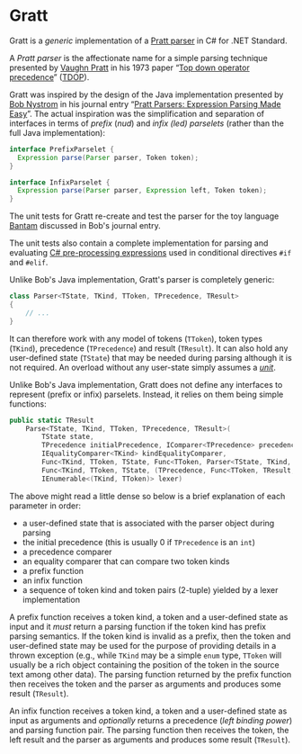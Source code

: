 # Gratt

Gratt is a _generic_ implementation of a [Pratt parser] in C# for .NET
Standard.

A _Pratt parser_ is the affectionate name for a simple parsing
technique presented by [Vaughn Pratt][pratt] in his 1973 paper “[Top
down operator precedence][TDOP]” ([TDOP]).

Gratt was inspired by the design of the Java implementation presented by [Bob
Nystrom] in his journal entry “[Pratt Parsers: Expression Parsing Made
Easy][easy-pratt]”. The actual inspiration was the simplification and
separation of interfaces in terms of _prefix_ (_nud_) and _infix (led)
parselets_ (rather than the full Java implementation):

```java
interface PrefixParselet {
  Expression parse(Parser parser, Token token);
}

interface InfixParselet {
  Expression parse(Parser parser, Expression left, Token token);
}
```

The unit tests for Gratt re-create and test the parser for the toy language
[Bantam] discussed in Bob's journal entry.

The unit tests also contain a complete implementation for parsing and
evaluating [C# pre-processing expressions][cs-pp-expr] used in conditional
directives `#if` and `#elif`.

Unlike Bob's Java implementation, Gratt's parser is completely generic:

```c#
class Parser<TState, TKind, TToken, TPrecedence, TResult>
{
    // ...
}
```

It can therefore work with any model of tokens (`TToken`), token types
(`TKind`), precedence (`TPrecedence`) and result (`TResult`). It can also hold
any user-defined state (`TState`) that may be needed during parsing although it
is not required. An overload without any user-state simply assumes a
[_unit_][unit].

Unlike Bob's Java implementation, Gratt does not define any interfaces to
represent (prefix or infix) parselets. Instead, it relies on them being simple
functions:

```c#
public static TResult
    Parse<TState, TKind, TToken, TPrecedence, TResult>(
        TState state,
        TPrecedence initialPrecedence, IComparer<TPrecedence> precedenceComparer,
        IEqualityComparer<TKind> kindEqualityComparer,
        Func<TKind, TToken, TState, Func<TToken, Parser<TState, TKind, TToken, TPrecedence, TResult>, TResult>> prefixFunction,
        Func<TKind, TToken, TState, (TPrecedence, Func<TToken, TResult, Parser<TState, TKind, TToken, TPrecedence, TResult>, TResult>)?> infixFunction,
        IEnumerable<(TKind, TToken)> lexer)
```

The above might read a little dense so below is a brief explanation of each
parameter in order:

- a user-defined state that is associated with the parser object during parsing
- the initial precedence (this is usually 0 if `TPrecedence` is an `int`)
- a precedence comparer
- an equality comparer that can compare two token kinds
- a prefix function
- an infix function
- a sequence of token kind and token pairs (2-tuple) yielded by a lexer
  implementation

A prefix function receives a token kind, a token and a user-defined state as
input and it _must_ return a parsing function if the token kind has prefix
parsing semantics. If the token kind is invalid as a prefix, then the token and
user-defined state may be used for the purpose of providing details in a thrown
exception (e.g., while `TKind` may be a simple `enum` type, `TToken` will
usually be a rich object containing the position of the token in the source
text among other data). The parsing function returned by the prefix function
then receives the token and the parser as arguments and produces some result
(`TResult`).

An infix function receives a token kind, a token and a user-defined state as
input as arguments and _optionally_ returns a precedence (_left binding power_)
and parsing function pair. The parsing function then receives the token, the
left result and the parser as arguments and produces some result (`TResult`).


[pratt]: https://en.wikipedia.org/wiki/Vaughan_Pratt
[TDOP]: https://web.archive.org/web/20151223215421/http://hall.org.ua/halls/wizzard/pdf/Vaughan.Pratt.TDOP.pdf
[Pratt parser]: https://en.wikipedia.org/wiki/Pratt_parser
[Bob Nystrom]: http://stuffwithstuff.com/
[easy-pratt]: http://journal.stuffwithstuff.com/2011/03/19/pratt-parsers-expression-parsing-made-easy/
[Bantam]: https://github.com/munificent/bantam
[unit]: https://docs.microsoft.com/en-us/dotnet/api/system.valuetuple
[cs-pp-expr]: https://github.com/dotnet/csharplang/blob/892af9016b3317a8fae12d195014dc38ba51cf16/spec/lexical-structure.md#pre-processing-expressions

